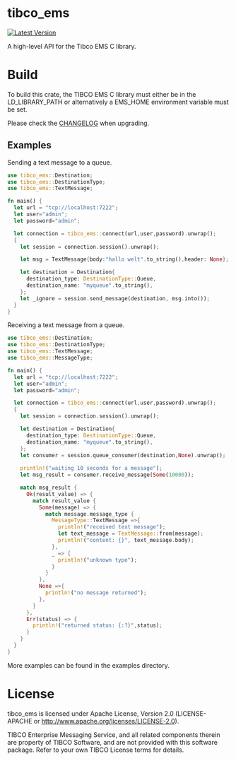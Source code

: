 # tibco_ems
[![Latest Version](https://img.shields.io/crates/v/tibco_ems.svg)](https://crates.io/crates/tibco_ems)

A high-level API for the Tibco EMS C library. 

# Build

To build this crate, the TIBCO EMS C library must either be in the LD_LIBRARY_PATH or alternatively a EMS_HOME environment variable must be set.

Please check the [CHANGELOG](./CHANGELOG.md) when upgrading.

## Examples

Sending a text message to a queue.

```rust
use tibco_ems::Destination;
use tibco_ems::DestinationType;
use tibco_ems::TextMessage;

fn main() {
  let url = "tcp://localhost:7222";
  let user="admin";
  let password="admin";

  let connection = tibco_ems::connect(url,user,password).unwrap();
  {
    let session = connection.session().unwrap();

    let msg = TextMessage{body:"hallo welt".to_string(),header: None};

    let destination = Destination{
      destination_type: DestinationType::Queue,
      destination_name: "myqueue".to_string(),
    };
    let _ignore = session.send_message(destination, msg.into());
  }
}
```

Receiving a text message from a queue.

```rust
use tibco_ems::Destination;
use tibco_ems::DestinationType;
use tibco_ems::TextMessage;
use tibco_ems::MessageType;

fn main() {
  let url = "tcp://localhost:7222";
  let user="admin";
  let password="admin";

  let connection = tibco_ems::connect(url,user,password).unwrap();
  {
    let session = connection.session().unwrap();

    let destination = Destination{
      destination_type: DestinationType::Queue,
      destination_name: "myqueue".to_string(),
    };
    let consumer = session.queue_consumer(destination,None).unwrap();
    
    println!("waiting 10 seconds for a message");
    let msg_result = consumer.receive_message(Some(10000));

    match msg_result {
      Ok(result_value) => {
        match result_value {
          Some(message) => {
            match message.message_type {
              MessageType::TextMessage =>{
                println!("received text message");
                let text_message = TextMessage::from(message);
                println!("content: {}", text_message.body);
              },
              _ => {
                println!("unknown type");
              }
            }    
          },
          None =>{
            println!("no message returned");
          },
        }
      },
      Err(status) => {
        println!("returned status: {:?}",status);
      }
    }
  }
}
```

More examples can be found in the examples directory.

# License
tibco_ems is licensed under Apache License, Version 2.0 (LICENSE-APACHE or http://www.apache.org/licenses/LICENSE-2.0).

TIBCO Enterprise Messaging Service, and all related components therein are property of TIBCO Software, and are not provided with this software package. Refer to your own TIBCO License terms for details.
